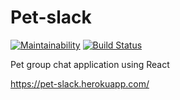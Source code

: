 # Pet-slack

[![Maintainability](https://api.codeclimate.com/v1/badges/74445e669e0c31cb463d/maintainability)](https://codeclimate.com/github/Fitz354/pet-slack/maintainability)
[![Build Status](https://travis-ci.org/Fitz354/pet-slack.svg?branch=master)](https://travis-ci.org/Fitz354/pet-slack)

Pet group chat application using React

https://pet-slack.herokuapp.com/